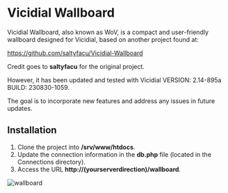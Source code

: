 # Vicidial Wallboard

Vicidial Wallboard, also known as WoV, is a compact and user-friendly wallboard designed for Vicidial, based on another project found at:

https://github.com/saltyfacu/Vicidial-Wallboard

Credit goes to **saltyfacu** for the original project.

However, it has been updated and tested with Vicidial VERSION: 2.14-895a BUILD: 230830-1059.

The goal is to incorporate new features and address any issues in future updates.

## Installation
1. Clone the project into **/srv/www/htdocs**.
2. Update the connection information in the **db.php** file (located in the Connections directory).
3. Access the URL **http://(yourserverdirection)/wallboard**.

![wallboard](https://github.com/ccamarillo1/Wallboard-of-Vicidial/assets/122557583/e196417a-f70b-4177-8e86-311db7ea81a1)

